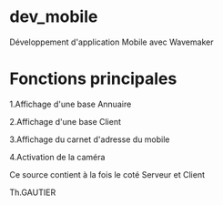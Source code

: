 dev_mobile
=============
Développement d'application Mobile avec Wavemaker

Fonctions principales
======================
  1.Affichage d'une base Annuaire

  2.Affichage d'une base Client

  3.Affichage du carnet d'adresse du mobile

  4.Activation de la caméra


Ce source contient à la fois le coté Serveur et Client

Th.GAUTIER